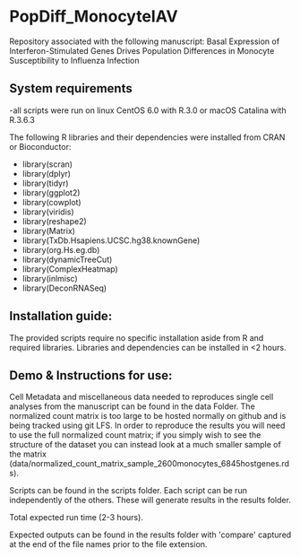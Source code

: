 # PopDiff_MonocyteIAV
Repository associated with the following manuscript: Basal Expression of Interferon-Stimulated Genes Drives Population Differences in Monocyte Susceptibility to Influenza Infection

## System requirements
-all scripts were run on linux CentOS 6.0 with R.3.0 or macOS Catalina with R.3.6.3

The following R libraries and their dependencies were installed from CRAN or Bioconductor:
* library(scran)
* library(dplyr)
* library(tidyr)
* library(ggplot2)
* library(cowplot)
* library(viridis)
* library(reshape2)
* library(Matrix)
* library(TxDb.Hsapiens.UCSC.hg38.knownGene)
* library(org.Hs.eg.db)
* library(dynamicTreeCut)
* library(ComplexHeatmap)
* library(inlmisc)
* library(DeconRNASeq)

## Installation guide:
The provided scripts require no specific installation aside from R and required libraries. Libraries and dependencies can be installed in <2 hours.

## Demo & Instructions for use:
Cell Metadata and miscellaneous data needed to reproduces single cell analyses from the manuscript can be found in the data Folder.
The normalized count matrix is too large to be hosted normally on github and is being tracked using git LFS. In order to reproduce the results you will need to use the full normalized count matrix; if you simply wish to see the structure of the dataset you can instead look at a much smaller sample of the matrix (data/normalized_count_matrix_sample_2600monocytes_6845hostgenes.rds).

Scripts can be found in the scripts folder. Each script can be run independently of the others. These will generate results in the results folder.

Total expected run time (2-3 hours).

Expected outputs can be found in the results folder with 'compare' captured at the end of the file names prior to the file extension.
